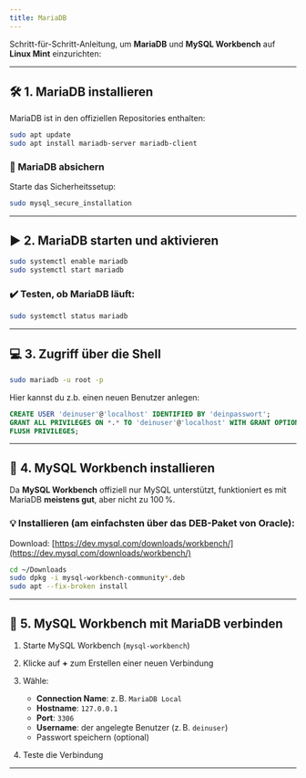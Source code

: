 ```yaml
---
title: MariaDB
---
```

Schritt-für-Schritt-Anleitung, um **MariaDB** und **MySQL Workbench** auf **Linux Mint** einzurichten:

---

## 🛠️ 1. MariaDB installieren

MariaDB ist in den offiziellen Repositories enthalten:

```bash
sudo apt update
sudo apt install mariadb-server mariadb-client
```

### 🔐 MariaDB absichern

Starte das Sicherheitssetup:

```bash
sudo mysql_secure_installation
```

---

## ▶️ 2. MariaDB starten und aktivieren

```bash
sudo systemctl enable mariadb
sudo systemctl start mariadb
```

### ✔️ Testen, ob MariaDB läuft:

```bash
sudo systemctl status mariadb
```

---

## ‍💻 3. Zugriff über die Shell

```bash
sudo mariadb -u root -p
```

Hier kannst du z.b. einen neuen Benutzer anlegen:

```sql
CREATE USER 'deinuser'@'localhost' IDENTIFIED BY 'deinpasswort';
GRANT ALL PRIVILEGES ON *.* TO 'deinuser'@'localhost' WITH GRANT OPTION;
FLUSH PRIVILEGES;
```

---

## 🧰 4. MySQL Workbench installieren

Da **MySQL Workbench** offiziell nur MySQL unterstützt, funktioniert es mit MariaDB **meistens gut**, aber nicht zu 100 %.

### 💡 Installieren (am einfachsten über das DEB-Paket von Oracle):

Download: [https://dev.mysql.com/downloads/workbench/](https://dev.mysql.com/downloads/workbench/)

```bash
cd ~/Downloads
sudo dpkg -i mysql-workbench-community*.deb
sudo apt --fix-broken install
```

---

## 🔌 5. MySQL Workbench mit MariaDB verbinden

1. Starte MySQL Workbench (`mysql-workbench`)
2. Klicke auf **+** zum Erstellen einer neuen Verbindung
3. Wähle:

    * **Connection Name**: z. B. `MariaDB Local`
    * **Hostname**: `127.0.0.1`
    * **Port**: `3306`
    * **Username**: der angelegte Benutzer (z. B. `deinuser`)
    * Passwort speichern (optional)
4. Teste die Verbindung

---
